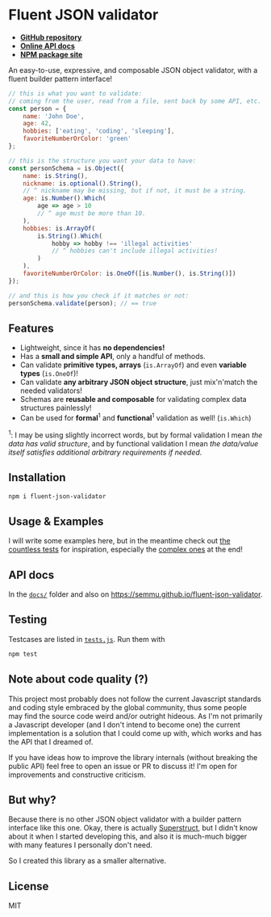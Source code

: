 # Fluent JSON validator

 * [**GitHub repository**](https://github.com/Semmu/fluent-json-validator)
 * [**Online API docs**](https://semmu.github.io/fluent-json-validator)
 * [**NPM package site**](https://www.npmjs.com/package/fluent-json-validator)

An easy-to-use, expressive, and composable JSON object validator, with a fluent builder pattern interface!

```javascript
// this is what you want to validate:
// coming from the user, read from a file, sent back by some API, etc.
const person = {
    name: 'John Doe',
    age: 42,
    hobbies: ['eating', 'coding', 'sleeping'],
    favoriteNumberOrColor: 'green'
};

// this is the structure you want your data to have:
const personSchema = is.Object({
    name: is.String(),
    nickname: is.optional().String(),
    // ^ nickname may be missing, but if not, it must be a string.
    age: is.Number().Which(
        age => age > 10
        // ^ age must be more than 10.
    ),
    hobbies: is.ArrayOf(
        is.String().Which(
            hobby => hobby !== 'illegal activities'
            // ^ hobbies can't include illegal activities!
        )
    ),
    favoriteNumberOrColor: is.OneOf([is.Number(), is.String()])
});

// and this is how you check if it matches or not:
personSchema.validate(person); // == true
```


## Features

 * Lightweight, since it has **no dependencies!**
 * Has a **small and simple API**, only a handful of methods.
 * Can validate **primitive types, arrays** (`is.ArrayOf`) and even **variable types** (`is.OneOf`)!
 * Can validate **any arbitrary JSON object structure**, just mix'n'match the needed validators!
 * Schemas are **reusable and composable** for validating complex data structures painlessly!
 * Can be used for **formal**<sup>1</sup> and **functional**<sup>1</sup> validation as well! (`is.Which`)

<sup>1</sup>: I may be using slightly incorrect words, but by formal validation I mean _the data has valid structure_, and by functional validation I mean _the data/value itself satisfies additional arbitrary requirements if needed_.


## Installation

```bash
npm i fluent-json-validator
```


## Usage & Examples

I will write some examples here, but in the meantime check out [the countless tests](./tests.js) for inspiration, especially the [complex ones](./tests.js#L285) at the end!


## API docs

In the [`docs/`](docs/) folder and also on https://semmu.github.io/fluent-json-validator.


## Testing

Testcases are listed in [`tests.js`](./tests.js). Run them with
```bash
npm test
```


## Note about code quality (?)

This project most probably does not follow the current Javascript standards and coding style embraced by the global community, thus some people may find the source code weird and/or outright hideous. As I'm not primarily a Javascript developer (and I don't intend to become one) the current implementation is a solution that I could come up with, which works and has the API that I dreamed of.

If you have ideas how to improve the library internals (without breaking the public API) feel free to open an issue or PR to discuss it! I'm open for improvements and constructive criticism.


## But why?

Because there is no other JSON object validator with a builder pattern interface like this one. Okay, there is actually [Superstruct](https://www.npmjs.com/package/superstruct), but I didn't know about it when I started developing this, and also it is much-much bigger with many features I personally don't need.

So I created this library as a smaller alternative.


## License

MIT
